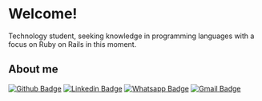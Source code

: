 # Welcome!


Technology student, seeking knowledge in programming languages with a focus on Ruby on Rails in this moment. 

## About me

[![Github Badge](https://img.shields.io/badge/-Github-000?style=flat-square&logo=Github&logoColor=white&link=https://github.com/brendomonteiro)](https://github.com/brendomonteiro)
[![Linkedin Badge](https://img.shields.io/badge/-LinkedIn-blue?style=flat-square&logo=Linkedin&logoColor=white&link=https://www.linkedin.com/in/brendo-silva-620589170/)](https://www.linkedin.com/in/brendo-silva-620589170/)
[![Whatsapp Badge](https://img.shields.io/badge/-Whatsapp-4CA143?style=flat-square&labelColor=4CA143&logo=whatsapp&logoColor=white&link=https://api.whatsapp.com/send?phone=5522998748009&text=Olá)](https://api.whatsapp.com/send?phone=5522998748009&text=Olá!)
[![Gmail Badge](https://img.shields.io/badge/-Gmail-c14438?style=flat-square&logo=Gmail&logoColor=white&link=mailto:brendomonteirodasilva@gmail.com)](mailto:brendomonteirodasilva@gmail.com)
